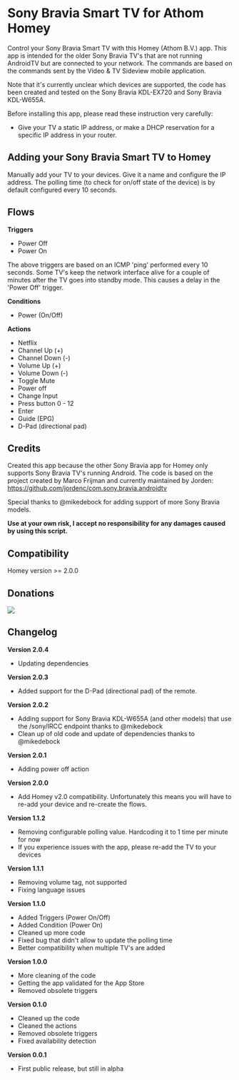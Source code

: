 # Sony Bravia Smart TV for Athom Homey

Control your Sony Bravia Smart TV with this Homey (Athom B.V.) app.
This app is intended for the older Sony Bravia TV's that are not running AndroidTV but are connected to your network.
The commands are based on the commands sent by the Video & TV Sideview mobile application.

Note that it's currently unclear which devices are supported, the code has been created and tested on the Sony Bravia KDL-EX720 and Sony Bravia KDL-W655A.

Before installing this app, please read these instruction very carefully:
- Give your TV a static IP address, or make a DHCP reservation for a specific IP address in your router.

## Adding your Sony Bravia Smart TV to Homey

Manually add your TV to your devices. Give it a name and configure the IP address.
The polling time (to check for on/off state of the device) is by default configured every 10 seconds.

## Flows

**Triggers**
- Power Off
- Power On

The above triggers are based on an ICMP 'ping' performed every 10 seconds. Some TV's keep the network interface alive for a couple of minutes after the TV goes into standby mode. This causes a delay in the 'Power Off' trigger.

**Conditions**
- Power (On/Off)

**Actions**
- Netflix
- Channel Up (+)
- Channel Down (-)
- Volume Up (+)
- Volume Down (-)
- Toggle Mute
- Power off
- Change Input
- Press button 0 - 12
- Enter
- Guide (EPG)
- D-Pad (directional pad)

## Credits
Created this app because the other Sony Bravia app for Homey only supports Sony Bravia TV's running Android.
The code is based on the project created by Marco Frijman and currently maintained by Jorden:
https://github.com/jordenc/com.sony.bravia.androidtv

Special thanks to @mikedebock for adding support of more Sony Bravia models.

**Use at your own risk, I accept no responsibility for any damages caused by using this script.**

## Compatibility
Homey version >= 2.0.0

## Donations
[![](https://www.paypalobjects.com/en_US/i/btn/btn_donateCC_LG.gif)](https://www.paypal.com/cgi-bin/webscr?cmd=_s-xclick&hosted_button_id=SGUF7AJYAF83C)

## Changelog

**Version 2.0.4**
- Updating dependencies

**Version 2.0.3**
- Added support for the D-Pad (directional pad) of the remote.

**Version 2.0.2**
- Adding support for Sony Bravia KDL-W655A (and other models) that use the /sony/IRCC endpoint thanks to @mikedebock
- Clean up of old code and update of dependencies thanks to @mikedebock

**Version 2.0.1**
- Adding power off action

**Version 2.0.0**
- Add Homey v2.0 compatibility. Unfortunately this means you will have to re-add your device and re-create the flows.

**Version 1.1.2**
- Removing configurable polling value. Hardcoding it to 1 time per minute for now
- If you experience issues with the app, please re-add the TV to your devices

**Version 1.1.1**
- Removing volume tag, not supported
- Fixing language issues

**Version 1.1.0**
- Added Triggers (Power On/Off)
- Added Condition (Power On)
- Cleaned up more code
- Fixed bug that didn't allow to update the polling time
- Better compatibility when multiple TV's are added

**Version 1.0.0**
- More cleaning of the code
- Getting the app validated for the App Store
- Removed obsolete triggers

**Version 0.1.0**
- Cleaned up the code
- Cleaned the actions
- Removed obsolete triggers
- Fixed availability detection

**Version 0.0.1**
- First public release, but still in alpha

[poweron-hack]: http://oi68.tinypic.com/ibxpx1.jpg
